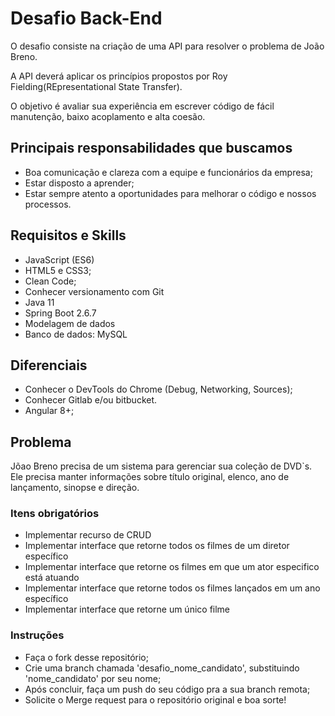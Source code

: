 # Desafio Back-End

O desafio consiste na criação de uma API para resolver o problema de João Breno.

A API deverá aplicar os princípios propostos por Roy Fielding(REpresentational State Transfer).

O objetivo é avaliar sua experiência em escrever código de fácil manutenção, baixo acoplamento e alta coesão.

## Principais responsabilidades que buscamos

- Boa comunicação e clareza com a equipe e funcionários da empresa;
- Estar disposto a aprender;
- Estar sempre atento a oportunidades para melhorar o código e nossos processos.

## Requisitos e Skills

- JavaScript (ES6)
- HTML5 e CSS3;
- Clean Code;
- Conhecer versionamento com Git
- Java 11
- Spring Boot 2.6.7 
- Modelagem de dados
- Banco de dados: MySQL

## Diferenciais

- Conhecer o DevTools do Chrome (Debug, Networking, Sources);
- Conhecer Gitlab e/ou bitbucket.
- Angular 8+;

## Problema

Jõao Breno precisa de um sistema para gerenciar sua coleção de DVD`s. Ele precisa manter informações sobre título original, elenco, ano de lançamento, sinopse e direção. 

### Itens obrigatórios

- Implementar recurso de CRUD
- Implementar interface que retorne todos os filmes de um diretor específico
- Implementar interface que retorne os filmes em que um ator especifico está atuando
- Implementar interface que retorne todos os filmes lançados em um ano específico
- Implementar interface que retorne um único filme

### Instruções

- Faça o fork desse repositório;
- Crie uma branch chamada 'desafio_nome_candidato', substituindo 'nome_candidato' por seu nome;
- Após concluir, faça um push do seu código pra a sua branch remota;
- Solicite o Merge request para o repositório original e boa sorte!
